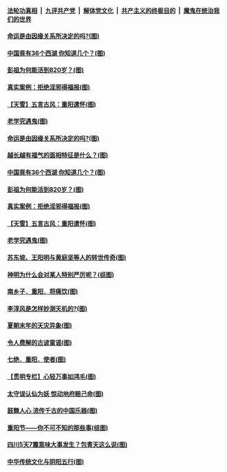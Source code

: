 

####  [法轮功真相](../../../../basic/blob/master/README.md?t=10300331) &nbsp;|&nbsp; [九评共产党](../../../../9ping.md/blob/master/README.md?t=10300331) &nbsp;|&nbsp; [解体党文化](../../../../jtdwh.md/blob/master/README.md?t=10300331)  &nbsp;|&nbsp; [共产主义的终极目的](../../../../gczydzjmd.md/blob/master/README.md?t=10300331) &nbsp;|&nbsp; [魔鬼在统治我们的世界](../../../../mgztzwmdsj.md/blob/master/README.md?t=10300331) 

#### [命运是由因缘关系所决定的吗?(图)](../pages/p7/950681.md?t=10300331) 

#### [中国竟有36个西湖 你知道几个？(图)](../pages/p7/950707.md?t=10300331) 

#### [彭祖为何能活到820岁？(图)](../pages/p7/950572.md?t=10300331) 

#### [真实案例：拒绝淫邪得福报(图)](../pages/p7/950565.md?t=10300331) 

#### [【天雪】五言古风：重阳遣怀(图)](../pages/p7/950567.md?t=10300331) 

#### [老学究遇鬼(图)](../pages/p7/948976.md?t=10300331) 

#### [命运是由因缘关系所决定的吗?(图)](../pages/p7/950681.md?t=10300331) 

#### [越长越有福气的面相特征是什么？(图)](../pages/p7/950262.md?t=10300331) 

#### [中国竟有36个西湖 你知道几个？(图)](../pages/p7/950707.md?t=10300331) 

#### [彭祖为何能活到820岁？(图)](../pages/p7/950572.md?t=10300331) 

#### [真实案例：拒绝淫邪得福报(图)](../pages/p7/950565.md?t=10300331) 

#### [【天雪】五言古风：重阳遣怀(图)](../pages/p7/950567.md?t=10300331) 

#### [老学究遇鬼(图)](../pages/p7/948976.md?t=10300331) 

#### [苏东坡、王阳明与黄庭坚等人的转世传奇(图)](../pages/p7/950551.md?t=10300331) 

#### [神明为什么会对某人特别严厉呢？(组图)](../pages/p7/911140.md?t=10300331) 

#### [南乡子．重阳．将痛饮(图)](../pages/p7/950353.md?t=10300331) 

#### [李淳风是怎样妙测天机的?(图)](../pages/p7/950522.md?t=10300331) 

#### [夏朝末年的天灾异象(图)](../pages/p7/950476.md?t=10300331) 

#### [令人费解的古谚童谣(图)](../pages/p7/950264.md?t=10300331) 

#### [七绝．重阳．使者(图)](../pages/p7/950352.md?t=10300331) 

#### [【贯明专栏】心轻万事如鸿毛(图)](../pages/p7/950037.md?t=10300331) 

#### [太守误认仙为妖 惊动地府赔己命(图)](../pages/p7/950321.md?t=10300331) 

#### [鼓舞人心 流传千古的中国乐器(图)](../pages/p7/950246.md?t=10300331) 

#### [重阳节——你不可不知的那些事(组图)](../pages/p7/950231.md?t=10300331) 

#### [四川5天7震意味大事发生？包青天这么说(图)](../pages/p7/950102.md?t=10300331) 

#### [中华传统文化与阴阳五行(图)](../pages/p7/949705.md?t=10300331) 

